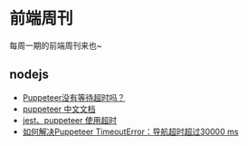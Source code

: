 # 前端周刊
每周一期的前端周刊来也~

## nodejs

* [Puppeteer没有等待超时吗？](https://cloud.tencent.com/developer/ask/174586)
* [puppeteer 中文文档](https://learnku.com/docs/puppeteer/3.1.0/class-puppeteer/8541)
* [jest、puppeteer 使用超时](https://segmentfault.com/q/1010000016349298#)
* [如何解决Puppeteer TimeoutError：导航超时超过30000 ms](http://www.srcmini.com/62008.html)
